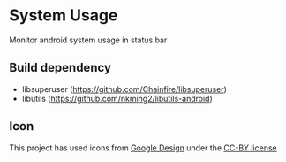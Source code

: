 # System Usage
Monitor android system usage in status bar

## Build dependency
- libsuperuser (https://github.com/Chainfire/libsuperuser)
- libutils (https://github.com/nkming2/libutils-android)

## Icon
This project has used icons from [Google Design](https://material.io/icons/) under the [CC-BY license](https://creativecommons.org/licenses/by/4.0/)
